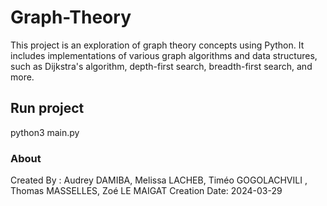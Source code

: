 # Graph-Theory

This project is an exploration of graph theory concepts using Python. It includes implementations of various graph algorithms and data structures, such as Dijkstra's algorithm, depth-first search, breadth-first search, and more.

## Run project

python3 main.py

### About
Created By  : Audrey DAMIBA, Melissa LACHEB, Timéo GOGOLACHVILI , Thomas MASSELLES, Zoé LE MAIGAT
Creation Date: 2024-03-29
